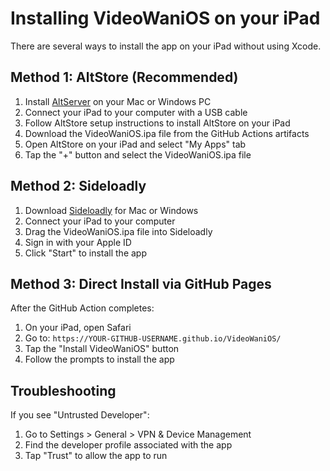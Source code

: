 # Installing VideoWaniOS on your iPad

There are several ways to install the app on your iPad without using Xcode.

## Method 1: AltStore (Recommended)

1. Install [AltServer](https://altstore.io/) on your Mac or Windows PC
2. Connect your iPad to your computer with a USB cable
3. Follow AltStore setup instructions to install AltStore on your iPad
4. Download the VideoWaniOS.ipa file from the GitHub Actions artifacts
5. Open AltStore on your iPad and select "My Apps" tab
6. Tap the "+" button and select the VideoWaniOS.ipa file

## Method 2: Sideloadly

1. Download [Sideloadly](https://sideloadly.io/) for Mac or Windows
2. Connect your iPad to your computer
3. Drag the VideoWaniOS.ipa file into Sideloadly
4. Sign in with your Apple ID
5. Click "Start" to install the app

## Method 3: Direct Install via GitHub Pages

After the GitHub Action completes:

1. On your iPad, open Safari
2. Go to: `https://YOUR-GITHUB-USERNAME.github.io/VideoWaniOS/`
3. Tap the "Install VideoWaniOS" button
4. Follow the prompts to install the app

## Troubleshooting

If you see "Untrusted Developer":
1. Go to Settings > General > VPN & Device Management
2. Find the developer profile associated with the app
3. Tap "Trust" to allow the app to run
